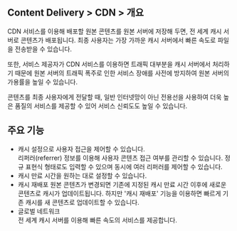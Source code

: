 ## Content Delivery > CDN > 개요

CDN 서비스를 이용해 배포할 원본 콘텐츠를 원본 서버에 저장해 두면, 전 세계 캐시 서버로 콘텐츠가 배포됩니다. 최종 사용자는 가장 가까운 캐시 서버에서 빠른 속도로 파일을 전송받을 수 있습니다.

또한, 서비스 제공자가 CDN 서비스를 이용하면 트래픽 대부분을 캐시 서버에서 처리하기 때문에 원본 서버의 트래픽 폭주로 인한 서비스 장애를 사전에 방지하여 원본 서버의 가용률을 높일 수 있습니다.

콘텐츠를 최종 사용자에게 전달할 때, 일반 인터넷망이 아닌 전용선을 사용하여 더욱 높은 품질의 서비스를 제공할 수 있어 서비스 신뢰도도 높일 수 있습니다.

## 주요 기능

- 캐시 설정으로 사용자 접근을 제어할 수 있습니다.  
  리퍼러(referrer) 정보를 이용해 사용자 콘텐츠 접근 여부를 관리할 수 있습니다. 정규 표현식 형태로도 입력할 수 있으며 동시에 여러 리퍼러를 제어할 수 있습니다.
- 캐시 만료 시간을 원하는 대로 설정할 수 있습니다.
- 캐시 재배포
  원본 콘텐츠가 변경되면 기존에 지정된 캐시 만료 시간 이후에 새로운 콘텐츠로 캐시가 업데이트됩니다. 하지만 '캐시 재배포' 기능을 이용하면 빠르게 기존 캐시를 새 콘텐츠로 업데이트할 수 있습니다.
- 글로벌 네트워크<br/>
전 세계 캐시 서버를 이용해 빠른 속도의 서비스를 제공합니다.
